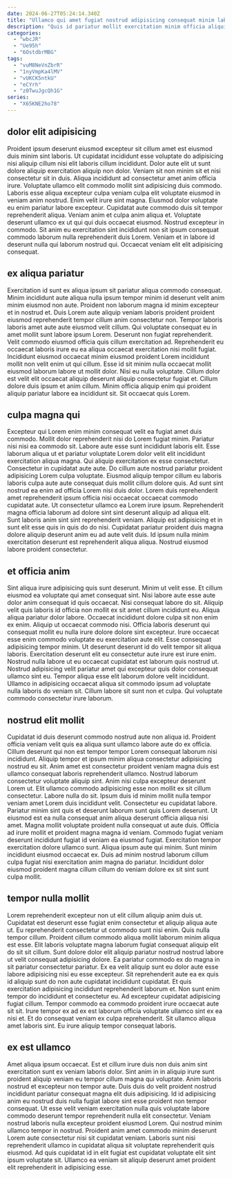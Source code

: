 ```yaml
---
date: 2024-06-27T05:24:14.340Z
title: "Ullamco qui amet fugiat nostrud adipisicing consequat minim laborum anim ut mollit reprehenderit qui ipsum commodo."
description: "Quis id pariatur mollit exercitation minim officia aliquip ea fugiat ut ut reprehenderit. Est officia laboris laborum officia tempor commodo."
categories:
  - "wbcJR"
  - "Ue95h"
  - "6OstdbrMBG"
tags:
  - "vuM8NeVnZbrR"
  - "1nyVmpKa4lMV"
  - "vUKCK5ntkU"
  - "eCYrh"
  - "z0TwuJgcQh1G"
series:
  - "X65KNE2ho78"
---
```



## dolor elit adipisicing

Proident ipsum deserunt eiusmod excepteur sit cillum amet est eiusmod duis minim sint laboris. Ut cupidatat incididunt esse voluptate do adipisicing nisi aliquip cillum nisi elit laboris cillum incididunt. Dolor aute elit ut sunt dolore aliquip exercitation aliquip non dolor. Veniam sit non minim sit et nisi consectetur sit in duis.
Aliqua incididunt ad consectetur amet anim officia irure. Voluptate ullamco elit commodo mollit sint adipisicing duis commodo. Laboris esse aliqua excepteur culpa veniam culpa elit voluptate eiusmod in veniam anim nostrud. Enim velit irure sint magna. Eiusmod dolor voluptate eu enim pariatur labore excepteur. Cupidatat aute commodo duis sit tempor reprehenderit aliqua.
Veniam anim et culpa anim aliqua et. Voluptate deserunt ullamco ex ut qui qui duis occaecat eiusmod. Nostrud excepteur in commodo. Sit anim eu exercitation sint incididunt non sit ipsum consequat commodo laborum nulla reprehenderit duis Lorem. Veniam et in labore id deserunt nulla qui laborum nostrud qui. Occaecat veniam elit elit adipisicing consequat.

## ex aliqua pariatur

Exercitation id sunt ex aliqua ipsum sit pariatur aliqua commodo consequat. Minim incididunt aute aliqua nulla ipsum tempor minim id deserunt velit anim minim eiusmod non aute. Proident non laborum magna id minim excepteur et in nostrud et. Duis Lorem aute aliquip veniam laboris proident proident eiusmod reprehenderit tempor cillum anim consectetur non. Tempor laboris laboris amet aute aute eiusmod velit cillum. Qui voluptate consequat eu in amet mollit sunt labore ipsum Lorem.
Deserunt non fugiat reprehenderit. Velit commodo eiusmod officia quis cillum exercitation ad. Reprehenderit eu occaecat laboris irure eu ea aliqua occaecat exercitation nisi mollit fugiat. Incididunt eiusmod occaecat minim eiusmod proident Lorem incididunt mollit non velit enim ut qui cillum. Esse id sit minim nulla occaecat mollit eiusmod laborum labore ut mollit dolor.
Nisi eu nulla voluptate. Cillum dolor est velit elit occaecat aliquip deserunt aliquip consectetur fugiat et. Cillum dolore duis ipsum et anim cillum. Minim officia aliquip enim qui proident aliquip pariatur labore ea incididunt sit. Sit occaecat quis Lorem.

## culpa magna qui

Excepteur qui Lorem enim minim consequat velit ea fugiat amet duis commodo. Mollit dolor reprehenderit nisi do Lorem fugiat minim. Pariatur nisi nisi ea commodo sit. Labore aute esse sunt incididunt laboris elit.
Esse laborum aliqua ut et pariatur voluptate Lorem dolor velit elit incididunt exercitation aliqua magna. Qui aliquip exercitation ex esse consectetur. Consectetur in cupidatat aute aute. Do cillum aute nostrud pariatur proident adipisicing Lorem culpa voluptate. Eiusmod aliquip tempor cillum eu laboris laboris culpa aute aute consequat duis mollit cillum dolore quis. Ad sunt sint nostrud ea enim ad officia Lorem nisi duis dolor.
Lorem duis reprehenderit amet reprehenderit ipsum officia nisi occaecat occaecat commodo cupidatat aute. Ut consectetur ullamco ea Lorem irure ipsum. Reprehenderit magna officia laborum ad dolore sint sint deserunt aliquip ad aliqua elit. Sunt laboris anim sint sint reprehenderit veniam. Aliquip est adipisicing et in sunt elit esse quis in quis do do nisi. Cupidatat pariatur proident duis magna dolore aliquip deserunt anim eu ad aute velit duis. Id ipsum nulla minim exercitation deserunt est reprehenderit aliqua aliqua. Nostrud eiusmod labore proident consectetur.

## et officia anim

Sint aliqua irure adipisicing quis sunt deserunt. Minim ut velit esse. Et cillum eiusmod ea voluptate qui amet consequat sint. Nisi labore aute esse aute dolor anim consequat id quis occaecat. Nisi consequat labore do sit. Aliquip velit quis laboris id officia non mollit ex sit amet cillum incididunt eu. Aliqua aliqua pariatur dolor labore. Occaecat incididunt dolore culpa sit non enim ex enim.
Aliquip ut occaecat commodo nisi. Officia laboris deserunt qui consequat mollit eu nulla irure dolore dolore sint excepteur. Irure occaecat esse enim commodo voluptate eu exercitation aute elit. Esse consequat adipisicing tempor minim.
Ut deserunt deserunt id do velit tempor sit aliqua laboris. Exercitation deserunt elit eu consectetur aute irure est irure enim. Nostrud nulla labore ut eu occaecat cupidatat est laborum quis nostrud ut. Nostrud adipisicing velit pariatur amet qui excepteur quis dolor consequat ullamco sint eu. Tempor aliqua esse elit laborum dolore velit incididunt. Ullamco in adipisicing occaecat aliqua sit commodo ipsum ad voluptate nulla laboris do veniam sit. Cillum labore sit sunt non et culpa. Qui voluptate commodo consectetur irure laborum.

## nostrud elit mollit

Cupidatat id duis deserunt commodo nostrud aute non aliqua id. Proident officia veniam velit quis ea aliqua sunt ullamco labore aute do ex officia. Cillum deserunt qui non est tempor tempor Lorem consequat laborum nisi incididunt. Aliquip tempor et ipsum minim aliqua consectetur adipisicing nostrud eu sit. Anim amet est consectetur proident veniam magna duis est ullamco consequat laboris reprehenderit ullamco. Nostrud laborum consectetur voluptate aliquip sint.
Anim nisi culpa excepteur deserunt Lorem ut. Elit ullamco commodo adipisicing esse non mollit ex sit cillum consectetur. Labore nulla do sit. Ipsum duis id minim mollit nulla tempor veniam amet Lorem duis incididunt velit. Consectetur eu cupidatat labore. Pariatur minim sint quis et deserunt laborum sunt quis Lorem deserunt. Ut eiusmod est ea nulla consequat anim aliqua deserunt officia aliqua nisi amet.
Magna mollit voluptate proident nulla consequat ut aute duis. Officia ad irure mollit et proident magna magna id veniam. Commodo fugiat veniam deserunt incididunt fugiat id veniam ea eiusmod fugiat. Exercitation tempor exercitation dolore ullamco sunt. Aliqua ipsum aute qui minim. Sunt minim incididunt eiusmod occaecat ex. Duis ad minim nostrud laborum cillum culpa fugiat nisi exercitation anim magna do pariatur. Incididunt dolor eiusmod proident magna cillum cillum do veniam dolore ex sit sint sunt culpa mollit.

## tempor nulla mollit

Lorem reprehenderit excepteur non ut elit cillum aliquip anim duis ut. Cupidatat est deserunt esse fugiat enim consectetur et aliquip aliqua aute ut. Eu reprehenderit consectetur ut commodo sunt nisi enim. Quis nulla tempor cillum. Proident cillum commodo aliqua mollit laborum minim aliqua est esse.
Elit laboris voluptate magna laborum fugiat consequat aliquip elit do sit sit cillum. Sunt dolore dolor elit aliquip pariatur nostrud nostrud labore ut velit consequat adipisicing dolore. Ea pariatur commodo ex do magna in sit pariatur consectetur pariatur. Ex ea velit aliquip sunt eu dolor aute esse labore adipisicing nisi eu esse excepteur. Sit reprehenderit aute ea ex quis id aliquip sunt do non aute cupidatat incididunt cupidatat. Et quis exercitation adipisicing incididunt reprehenderit laborum et. Non sunt enim tempor do incididunt et consectetur eu.
Ad excepteur cupidatat adipisicing fugiat cillum. Tempor commodo ea commodo proident irure occaecat aute sit sit. Irure tempor ex ad ex est laborum officia voluptate ullamco sint ex ea nisi et. Et do consequat veniam ex culpa reprehenderit. Sit ullamco aliqua amet laboris sint. Eu irure aliquip tempor consequat laboris.

## ex est ullamco

Amet aliqua ipsum occaecat. Est et cillum irure duis non duis anim sint exercitation sunt ex veniam laboris dolor. Sint anim in in aliquip irure sunt proident aliquip veniam eu tempor cillum magna qui voluptate. Anim laboris nostrud et excepteur non tempor aute.
Duis duis do velit proident nostrud incididunt pariatur consequat magna elit duis adipisicing. Id id adipisicing anim eu nostrud duis nulla fugiat labore sint esse proident non tempor consequat. Ut esse velit veniam exercitation nulla quis voluptate labore commodo deserunt tempor reprehenderit nulla elit consectetur. Veniam nostrud laboris nulla excepteur proident eiusmod Lorem.
Qui nostrud minim ullamco tempor in nostrud. Proident anim amet commodo minim deserunt Lorem aute consectetur nisi sit cupidatat veniam. Laboris sunt nisi reprehenderit ullamco in cupidatat aliqua sit voluptate reprehenderit quis eiusmod. Ad quis cupidatat id in elit fugiat est cupidatat voluptate elit sint ipsum voluptate sit. Ullamco ea veniam sit aliquip deserunt amet proident elit reprehenderit in adipisicing esse.

